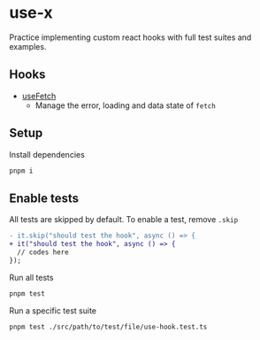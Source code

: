 # use-x

Practice implementing custom react hooks with full test suites and examples.

## Hooks

- [useFetch](./src/use-fetch)
  - Manage the error, loading and data state of `fetch`

## Setup

Install dependencies

```sh
pnpm i
```

## Enable tests

All tests are skipped by default. To enable a test, remove `.skip`

```diff
- it.skip("should test the hook", async () => {
+ it("should test the hook", async () => {
  // codes here
});
```

Run all tests

```sh
pnpm test
```

Run a specific test suite

```sh
pnpm test ./src/path/to/test/file/use-hook.test.ts
```
